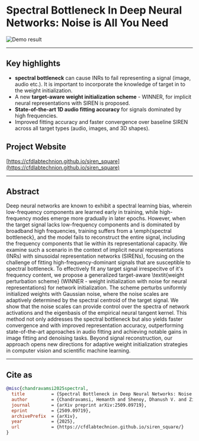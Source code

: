 # Spectral Bottleneck In Deep Neural Networks: Noise is All You Need
![Demo result](https://cfdlabtechnion.github.io/siren_square/multimedia_files/image_cats.png)

---
## Key highlights

- <b>spectral bottleneck</b> can cause INRs to fail representing a signal (image, audio etc.). It is important to incorporate the knowledge of target in to the weight initialization. 
-  A new <b>target-aware weight initialization scheme</b> - WINNER, for implicit neural representations with SIREN is proposed.
-  <b>State-of-the-art 1D audio fitting accuracy</b> for signals dominated by high frequencies.
-  Improved fitting accuracy and faster convergence over baseline SIREN across all target types (audio, images, and 3D shapes).

## Project Website  

[https://cfdlabtechnion.github.io/siren_square](https://cfdlabtechnion.github.io/siren_square)

---
## Abstract

Deep neural networks are known to exhibit a spectral learning bias, wherein low-frequency components are learned early in training, while high-frequency modes emerge more gradually in later epochs. However, when the target signal lacks low-frequency components and is dominated by broadband high frequencies, training suffers from a \emph{spectral bottleneck}, and the model fails to reconstruct the entire signal, including the frequency components that lie within its representational capacity. We examine such a scenario in the context of implicit neural representations (INRs) with sinusoidal representation networks (SIRENs), focusing on the challenge of fitting high-frequency-dominant signals that are susceptible to spectral bottleneck. To effectively fit any target signal irrespecitve of it's frequency content, we propose a generalized target-aware \textit{weight perturbation scheme} (WINNER - weight initialization with noise for neural representations) for network initialization. The scheme perturbs uniformly initialized weights with Gaussian noise, where the noise scales are adaptively determined by the spectral centroid of the target signal. We show that the noise scales can provide control over the spectra of network activations and the eigenbasis of the empirical neural tangent kernel. This method not only addresses the spectral bottleneck but also yields faster convergence and with improved representation accuracy, outperforming state-of-the-art approaches in audio fitting and achieving notable gains in image fitting and denoising tasks. Beyond signal reconstruction, our approach opens new directions for adaptive weight initialization strategies in computer vision and scientific machine learning.

---

## Cite as
```bibtex
@misc{chandravamsi2025spectral,
  title          = {Spectral Bottleneck in Deep Neural Networks: Noise is All You Need},
  author         = {Chandravamsi, Hemanth and Shenoy, Dhanush V. and Zinn, Itay and Pisnoy, Shimon and Frankel, Steven H.},
  journal        = {arXiv preprint arXiv:2509.09719},
  eprint         = {2509.09719},
  archivePrefix  = {arXiv},
  year           = {2025},
  url            = {https://cfdlabtechnion.github.io/siren_square/}
}